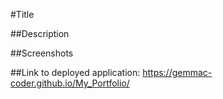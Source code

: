#Title

##Description

##Screenshots

##Link to deployed application:
https://gemmac-coder.github.io/My_Portfolio/
